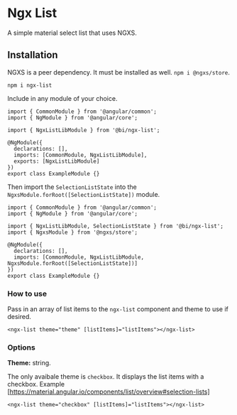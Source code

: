# Ngx List

A simple material select list that uses NGXS.

## Installation

NGXS is a peer dependency. It must be installed as well. `npm i @ngxs/store`.

`npm i ngx-list`

Include in any module of your choice.

```
import { CommonModule } from '@angular/common';
import { NgModule } from '@angular/core';

import { NgxListLibModule } from '@bi/ngx-list';

@NgModule({
  declarations: [],
  imports: [CommonModule, NgxListLibModule],
  exports: [NgxListLibModule]
})
export class ExampleModule {}
```

Then import the `SelectionListState` into the `NgxsModule.forRoot([SelectionListState])` module.

```
import { CommonModule } from '@angular/common';
import { NgModule } from '@angular/core';

import { NgxListLibModule, SelectionListState } from '@bi/ngx-list';
import { NgxsModule } from '@ngxs/store';

@NgModule({
  declarations: [],
  imports: [CommonModule, NgxListLibModule, NgxsModule.forRoot([SelectionListState])]
})
export class ExampleModule {}
```

### How to use

Pass in an array of list items to the `ngx-list` component and theme to use if desired.

```
<ngx-list theme="theme" [listItems]="listItems"></ngx-list>
```

### Options

<b>Theme:</b> string.

The only avaibale theme is `checkbox`. It displays the list items with a checkbox. Example [https://material.angular.io/components/list/overview#selection-lists]

```
<ngx-list theme="checkbox" [listItems]="listItems"></ngx-list>
```
